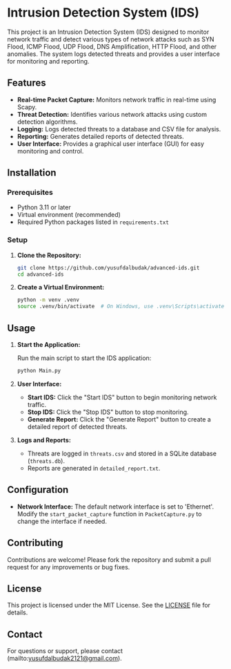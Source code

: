 # Intrusion Detection System (IDS)

This project is an Intrusion Detection System (IDS) designed to monitor network traffic and detect various types of network attacks such as SYN Flood, ICMP Flood, UDP Flood, DNS Amplification, HTTP Flood, and other anomalies. The system logs detected threats and provides a user interface for monitoring and reporting.

## Features

- **Real-time Packet Capture:** Monitors network traffic in real-time using Scapy.
- **Threat Detection:** Identifies various network attacks using custom detection algorithms.
- **Logging:** Logs detected threats to a database and CSV file for analysis.
- **Reporting:** Generates detailed reports of detected threats.
- **User Interface:** Provides a graphical user interface (GUI) for easy monitoring and control.

## Installation

### Prerequisites

- Python 3.11 or later
- Virtual environment (recommended)
- Required Python packages listed in `requirements.txt`

### Setup

1. **Clone the Repository:**

   ```bash
   git clone https://github.com/yusufdalbudak/advanced-ids.git
   cd advanced-ids
   ```

2. **Create a Virtual Environment:**

   ```bash
   python -m venv .venv
   source .venv/bin/activate  # On Windows, use .venv\Scripts\activate
   ```



## Usage

1. **Start the Application:**

   Run the main script to start the IDS application:

   ```bash
   python Main.py
   ```

2. **User Interface:**

   - **Start IDS:** Click the "Start IDS" button to begin monitoring network traffic.
   - **Stop IDS:** Click the "Stop IDS" button to stop monitoring.
   - **Generate Report:** Click the "Generate Report" button to create a detailed report of detected threats.

3. **Logs and Reports:**

   - Threats are logged in `threats.csv` and stored in a SQLite database (`threats.db`).
   - Reports are generated in `detailed_report.txt`.

## Configuration

- **Network Interface:** The default network interface is set to 'Ethernet'. Modify the `start_packet_capture` function in `PacketCapture.py` to change the interface if needed.

## Contributing

Contributions are welcome! Please fork the repository and submit a pull request for any improvements or bug fixes.

## License

This project is licensed under the MIT License. See the [LICENSE](LICENSE) file for details.

## Contact

For questions or support, please contact (mailto:yusufdalbudak2121@gmail.com).
